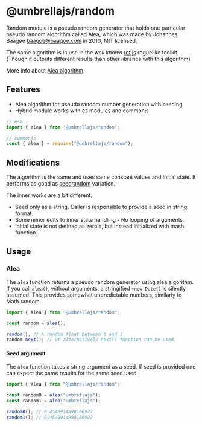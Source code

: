 # @umbrellajs/random

Random module is a pseudo random generator that holds one particular
pseudo random algorithm called Alea, which was made by Johannes Baagøe <baagoe@baagoe.com> in 2010, MIT licensed.

The same algorithm is in use in the _well known_ [rot.js](https://github.com/ondras/rot.js/blob/master/src/rng.ts) roguelike toolkit. (Though it outputs different results than other libraries with this algorithm)

More info about [Alea algorithm](https://web.archive.org/web/20111105142920/http://baagoe.com/en/RandomMusings/javascript/).

## Features

- Alea algorithm for pseudo random number generation with seeding
- Hybrid module works with es modules and commonjs

```ts
// esm
import { alea } from "@umbrellajs/random";

// commonjs
const { alea } = require("@umbrellajs/random");
```

## Modifications

The algorithm is the same and uses same constant values and initial state.
It performs as good as [seedrandom](https://github.com/davidbau/seedrandom) variation.

The inner works are a bit different:

- Seed only as a string. Caller is responsible to provide a seed in string format.
- Some minor edits to inner state handling - No looping of arguments.
- Initial state is not defined as zero's, but instead initialized with mash function.

## Usage

### Alea

The `alea` function returns a pseudo random generator using alea algorithm.
If you call `alea()`, without arguments, a stringified `+new Date()` is silently assumed.
This provides somewhat unpredictable numbers, similarly to Math.random.

```ts
import { alea } from "@umbrellajs/random";

const random = alea();

random(); // A random float between 0 and 1
random.next(); // Or alternatively next() function can be used.
```

#### Seed argument

The `alea` function takes a string argument as a seed. If seed is provided one can expect
the same results for the same seed used.

```ts
import { alea } from "@umbrellajs/random";

const random0 = alea("umbrellajs");
const random1 = alea("umbrellajs");

random0(); // 0.4548914898186922
random1(); // 0.4548914898186922
```
